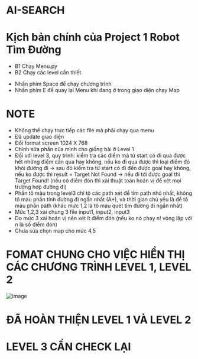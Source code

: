 # AI-SEARCH

# Kịch bản chính của Project 1 Robot Tìm Đường
 + B1	Chạy Menu.py
 + B2  Chạy các level cần thiết
- Nhấn phím Space để chạy chương trình
- Nhấn phím E để quay lại Menu khi đang ở trong giao diện chạy Map

# NOTE
 + Không thể chạy trực tiếp các file mà phải chạy qua menu 
 + Đã update giao diện
 + Đổi format screen 1024 X 768
 + Chỉnh sửa phần của mình cho giống bài ở Level 1
 + Đối với level 3, quy trình: kiểm tra các điểm mà từ start có đi qua được hết những điểm cần qua hay không, nếu ko đi qua được thì loại điểm đó khỏi đường đi -> sau đó kiểm tra từ start có đi đến được goal hay không, nếu ko được thì result = Target Not Found -> nếu đi tới được goal thì Target Found! (nếu có điểm đón thì xài thuật toán hoán vị để xét mọi trường hợp đường đi)
 + Phần tô màu trong level3 chỉ tô các path xét để tìm path nhỏ nhất, không tô màu phần tính đường đi ngắn nhất (A*), và thời gian chủ yếu là để tô màu phần path (khác mức 1,2 là tô màu quét tìm đường đi ngắn nhất)
 + Mức 1,2,3 xài chung 3 file input1, input2, input3
 + Do mức 3 xài hoán vị nên xét ít điểm đón (nếu ko nó chạy n! vòng lặp với n là số điểm đón)
 + Chưa sửa chọn map cho mức 4,5
# FOMAT CHUNG CHO VIỆC HIỂN THỊ CÁC CHƯƠNG TRÌNH LEVEL 1, LEVEL 2
![image](https://github.com/TrietTruong2243/AI-SEARCH/assets/95559644/0fa734bc-d8ef-48f1-99a2-8cd182bb3acc)

# ĐÃ HOÀN THIỆN LEVEL 1 VÀ LEVEL 2
# LEVEL 3 CẦN CHECK LẠI
